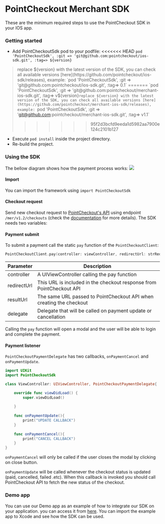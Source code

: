 # PointCheckout Merchant SDK

These are the minimum required steps to use the PointCheckout SDK in your IOS app.

### Getting started

 - Add PointCheckoutSdk pod to your podfile:
<<<<<<< HEAD
 `pod 'PointCheckoutSdk', :git => 'git@github.com:pointcheckout/ios-sdk.git', :tag=> ${version}`
> replace ${version} with the latest version of the SDK, you can check all available versions [here](https://github.com/pointcheckout/ios-sdk/releases), example:  `pod 'PointCheckoutSdk', :git => 'git@github.com:pointcheckout/ios-sdk.git', :tag=> 0.1`
=======
 `pod 'PointCheckoutSdk', :git => 'git@github.com:pointcheckout/merchant-ios-sdk.git', :tag=> v${version}`
> replace ${version} with the latest version of the SDK, you can check all available versions [here](https://github.com/pointcheckout/merchant-ios-sdk/releases), example:  `pod 'PointCheckoutSdk', :git => 'git@github.com:pointcheckout/merchant-ios-sdk.git', :tag=> v1.1`
>>>>>>> 95f2d3bcfd9eeda1d5982aa7900e124c2101b127
 - Execute `pod install` inside the project directory.
 - Re-build the project.

### Using the SDK
The bellow diagram shows how the payment process works:
![][img_sequence]

[img_sequence]: https://static.staging.pointcheckout.com/17a04be6556a64cc/original


#### Import

You can import the framework using `import PointCheckoutSdk`

#### Checkout request

Send new checkout request to [PointCheckout's API](https://www.pointcheckout.com/en/developers/api/api-integration) using endpoint `/mer/v1.2/checkouts` (check the [documentation](https://www.pointcheckout.com/en/developers/api/api-integration) for more details). The SDK needs two variables:


#### Payment submit

To submit a payment call the static `pay` function of the `PointCheckoutClient`:

```swift
PointCheckoutClient.pay(controller: viewController, redirectUrl: strRedirectUrl, resultUrl: strResultUrl, delegate: callback)
```

| Parameter   | Description                                                         |
|-------------|---------------------------------------------------------------------|
| controller  | A UIViewController calling the pay function                         |
| redirectUrl | This URL is included in the checkout response from PointCheckout API|
| resultUrl   | The same URL passed to PointCheckout API when creating the checkout |
| delegate    | Delegate that will be called on payment update or cancellation      |

Calling the `pay` function will open a modal and the user will be able to login and complete the payment.

#### Payment listener

`PointCheckoutPaymentDelegate` has two callbacks, `onPaymentCancel` and `onPaymentUpdate`.

```swift
import UIKit
import PointCheckoutSdk

class ViewController: UIViewController, PointCheckoutPaymentDelegate{

    override func viewDidLoad() {
        super.viewDidLoad()
        
    }
    
    func onPaymentUpdate(){
        print("UPDATE CALLBACK")
    }
    
    func onPaymentCancel(){
        print("CANCEL CALLBACK")
    }
}
```


`onPaymentCancel` will only be called if the user closes the modal by clicking on close button.

`onPaymentUpdate` will be called whenever the checkout status is updated (paid, cancelled, failed .etc). When this callback is invoked you should call PointCheckout API to fetch the new status of the checkout.

### Demo app
You can use our Demo app as an example of how to integrate our SDK on your application. you can access it from [here](https://github.com/pointcheckout/merchant-ios-sdk-demo). You can import the example app to Xcode and see how the SDK can be used.

